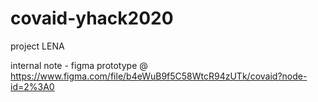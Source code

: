 # covaid-yhack2020
project LENA

internal note - figma prototype @ https://www.figma.com/file/b4eWuB9f5C58WtcR94zUTk/covaid?node-id=2%3A0
